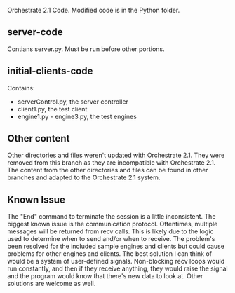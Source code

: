 Orchestrate 2.1 Code. Modified code is in the Python folder.
## server-code
Contians server.py. Must be run before other portions.
## initial-clients-code
Contains:
- serverControl.py, the server controller
- client1.py, the test client
- engine1.py - engine3.py, the test engines
## Other content
Other directories and files weren't updated with Orchestrate 2.1. They were removed from this branch as they are incompatible with Orchestrate 2.1. The content from the other directories and files can be found in other branches and adapted to the Orchestrate 2.1 system.
## Known Issue
The "End" command to terminate the session is a little inconsistent.
The biggest known issue is the communication protocol. Oftentimes, multiple messages will be returned from recv calls. This is likely due to the logic used to determine when to send and/or when to receive. The problem's been resolved for the included sample engines and clients but could cause problems for other engines and clients. The best solution I can think of would be a system of user-defined signals. Non-blocking recv loops would run constantly, and then if they receive anything, they would raise the signal and the program would know that there's new data to look at. Other solutions are welcome as well.
